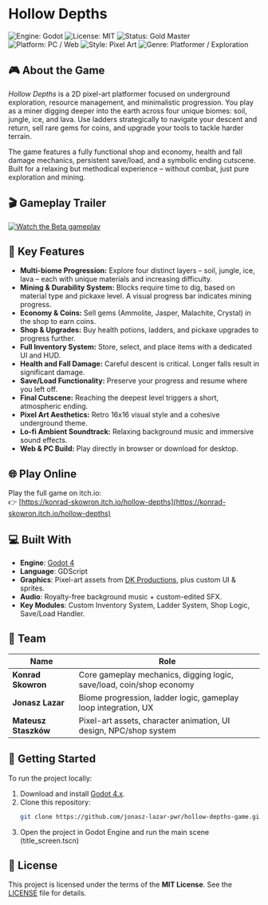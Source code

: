 # Hollow Depths
![Engine: Godot](https://img.shields.io/badge/engine-godot4-blue?logo=godot-engine)
![License: MIT](https://img.shields.io/badge/license-MIT-green)
![Status: Gold Master](https://img.shields.io/badge/status-Gold--Master-brightgreen)
![Platform: PC / Web](https://img.shields.io/badge/platform-PC_|_Web-blue)
![Style: Pixel Art](https://img.shields.io/badge/style-pixel--art-critical)
![Genre: Platformer / Exploration](https://img.shields.io/badge/genre-Platformer_|_Exploration-ff69b4)

## 🎮 About the Game
*Hollow Depths* is a 2D pixel-art platformer focused on underground exploration, resource management, and minimalistic progression. You play as a miner digging deeper into the earth across four unique biomes: soil, jungle, ice, and lava. Use ladders strategically to navigate your descent and return, sell rare gems for coins, and upgrade your tools to tackle harder terrain. 

The game features a fully functional shop and economy, health and fall damage mechanics, persistent save/load, and a symbolic ending cutscene. Built for a relaxing but methodical experience – without combat, just pure exploration and mining.

## 🎬 Gameplay Trailer
[![Watch the Beta gameplay](https://img.youtube.com/vi/GdrwuZvxL4g/maxresdefault.jpg)](https://youtu.be/AftyFicKM6k)

## 🔑 Key Features
- **Multi-biome Progression:** Explore four distinct layers – soil, jungle, ice, lava – each with unique materials and increasing difficulty.
- **Mining & Durability System:** Blocks require time to dig, based on material type and pickaxe level. A visual progress bar indicates mining progress.
- **Economy & Coins:** Sell gems (Ammolite, Jasper, Malachite, Crystal) in the shop to earn coins.
- **Shop & Upgrades:** Buy health potions, ladders, and pickaxe upgrades to progress further.
- **Full Inventory System:** Store, select, and place items with a dedicated UI and HUD.
- **Health and Fall Damage:** Careful descent is critical. Longer falls result in significant damage.
- **Save/Load Functionality:** Preserve your progress and resume where you left off.
- **Final Cutscene:** Reaching the deepest level triggers a short, atmospheric ending.
- **Pixel Art Aesthetics:** Retro 16x16 visual style and a cohesive underground theme.
- **Lo-fi Ambient Soundtrack:** Relaxing background music and immersive sound effects.
- **Web & PC Build:** Play directly in browser or download for desktop.

## 🌐 Play Online
Play the full game on itch.io:  
👉 [https://konrad-skowron.itch.io/hollow-depths](https://konrad-skowron.itch.io/hollow-depths)

## 💻 Built With
- **Engine**: [Godot 4](https://godotengine.org/)
- **Language**: GDScript
- **Graphics**: Pixel-art assets from [DK Productions](https://dkproductions.itch.io/16bit-miner-animated-character), plus custom UI & sprites.
- **Audio**: Royalty-free background music + custom-edited SFX.
- **Key Modules**: Custom Inventory System, Ladder System, Shop Logic, Save/Load Handler.

## 👥 Team

| Name             | Role                                                                 |
|------------------|----------------------------------------------------------------------|
| **Konrad Skowron**   | Core gameplay mechanics, digging logic, save/load, coin/shop economy |
| **Jonasz Lazar**     | Biome progression, ladder logic, gameplay loop integration, UX     |
| **Mateusz Staszków** | Pixel-art assets, character animation, UI design, NPC/shop system  |

## 🚀 Getting Started

To run the project locally:

1. Download and install [Godot 4.x](https://godotengine.org/download).
2. Clone this repository:
   ```bash
   git clone https://github.com/jonasz-lazar-pwr/hollow-depths-game.git
   ```
3. Open the project in Godot Engine and run the main scene (title_screen.tscn)

## 📝 License

This project is licensed under the terms of the **MIT License**. See the [LICENSE](LICENSE) file for details.
